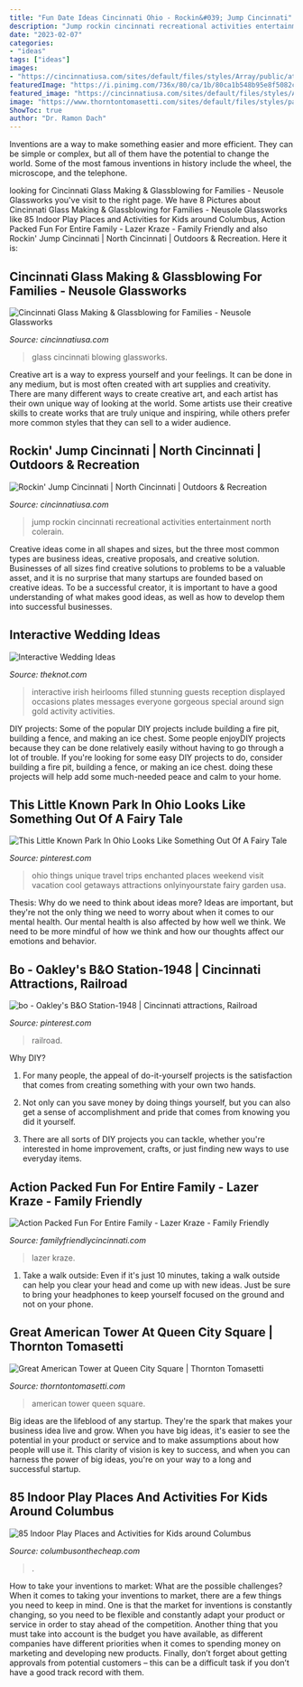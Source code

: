 ```yaml
---
title: "Fun Date Ideas Cincinnati Ohio - Rockin&#039; Jump Cincinnati"
description: "Jump rockin cincinnati recreational activities entertainment north colerain"
date: "2023-02-07"
categories:
- "ideas"
tags: ["ideas"]
images:
- "https://cincinnatiusa.com/sites/default/files/styles/Array/public/attractionphotos/RJ-107.jpg"
featuredImage: "https://i.pinimg.com/736x/80/ca/1b/80ca1b548b95e8f5082c390e8efd8cc2.jpg"
featured_image: "https://cincinnatiusa.com/sites/default/files/styles/Array/public/attractionphotos/RJ-107.jpg"
image: "https://www.thorntontomasetti.com/sites/default/files/styles/paragraph_slideshow/public/tiara_1.jpg?itok=vDTaqzNQ"
ShowToc: true
author: "Dr. Ramon Dach"
---
```



Inventions are a way to make something easier and more efficient. They can be simple or complex, but all of them have the potential to change the world. Some of the most famous inventions in history include the wheel, the microscope, and the telephone.

	

		
looking for Cincinnati Glass Making &amp; Glassblowing for Families - Neusole Glassworks you've visit to the right page. We have 8 Pictures about Cincinnati Glass Making &amp; Glassblowing for Families - Neusole Glassworks like 85 Indoor Play Places and Activities for Kids around Columbus, Action Packed Fun For Entire Family - Lazer Kraze - Family Friendly and also Rockin&#039; Jump Cincinnati | North Cincinnati | Outdoors &amp; Recreation. Here it is:
		
    
## Cincinnati Glass Making &amp; Glassblowing For Families - Neusole Glassworks

<img loading=lazy src="https://cincinnatiusa.com/sites/default/files/styles/grid_photo/public/article/Glass-blowing-photo.jpg?itok=AKbQ_aHa" onerror="this.onerror=null;this.src='https://tse4.mm.bing.net/th?id=OIP.NQPX7_0y1xE_tgPBCVtgxQAAAA&amp;pid=15.1';" alt="Cincinnati Glass Making &amp; Glassblowing for Families - Neusole Glassworks">

_Source: cincinnatiusa.com_

>glass cincinnati blowing glassworks. 

	

Creative art is a way to express yourself and your feelings. It can be done in any medium, but is most often created with art supplies and creativity. There are many different ways to create creative art, and each artist has their own unique way of looking at the world. Some artists use their creative skills to create works that are truly unique and inspiring, while others prefer more common styles that they can sell to a wider audience.

    
## Rockin&#039; Jump Cincinnati | North Cincinnati | Outdoors &amp; Recreation

<img loading=lazy src="https://cincinnatiusa.com/sites/default/files/styles/Array/public/attractionphotos/RJ-107.jpg" onerror="this.onerror=null;this.src='https://tse3.mm.bing.net/th?id=OIP.ys5aGmzaScB8HmfOdxiiGQHaE7&amp;pid=15.1';" alt="Rockin&#039; Jump Cincinnati | North Cincinnati | Outdoors &amp; Recreation">

_Source: cincinnatiusa.com_

>jump rockin cincinnati recreational activities entertainment north colerain. 

	

Creative ideas come in all shapes and sizes, but the three most common types are business ideas, creative proposals, and creative solution. Businesses of all sizes find creative solutions to problems to be a valuable asset, and it is no surprise that many startups are founded based on creative ideas. To be a successful creator, it is important to have a good understanding of what makes good ideas, as well as how to develop them into successful businesses.

    
## Interactive Wedding Ideas

<img loading=lazy src="https://media-api.xogrp.com/images/171066c7-91b8-4de4-b314-c64a1ccb72c4~rs_768.h" onerror="this.onerror=null;this.src='https://tse2.mm.bing.net/th?id=OIP.mdisahxnX7nTHHxuXLHz1wHaJ4&amp;pid=15.1';" alt="Interactive Wedding Ideas">

_Source: theknot.com_

>interactive irish heirlooms filled stunning guests reception displayed occasions plates messages everyone gorgeous special around sign gold activity activities. 

	

DIY projects: Some of the popular DIY projects include building a fire pit, building a fence, and making an ice chest.
Some people enjoyDIY projects because they can be done relatively easily without having to go through a lot of trouble. If you're looking for some easy DIY projects to do, consider building a fire pit, building a fence, or making an ice chest. doing these projects will help add some much-needed peace and calm to your home.

    
## This Little Known Park In Ohio Looks Like Something Out Of A Fairy Tale

<img loading=lazy src="https://i.pinimg.com/originals/a2/f4/0c/a2f40c50915a3b7f4e1f835cf33f821a.jpg" onerror="this.onerror=null;this.src='https://tse3.mm.bing.net/th?id=OIP.fR59eto6T2kNk0qi4CpCrgHaLG&amp;pid=15.1';" alt="This Little Known Park In Ohio Looks Like Something Out Of A Fairy Tale">

_Source: pinterest.com_

>ohio things unique travel trips enchanted places weekend visit vacation cool getaways attractions onlyinyourstate fairy garden usa. 

	

Thesis: Why do we need to think about ideas more?
Ideas are important, but they're not the only thing we need to worry about when it comes to our mental health. Our mental health is also affected by how well we think. We need to be more mindful of how we think and how our thoughts affect our emotions and behavior.

    
## Bo - Oakley&#039;s B&amp;O Station-1948 | Cincinnati Attractions, Railroad

<img loading=lazy src="https://i.pinimg.com/736x/80/ca/1b/80ca1b548b95e8f5082c390e8efd8cc2.jpg" onerror="this.onerror=null;this.src='https://tse3.mm.bing.net/th?id=OIP.r9iMgdVHCncXGXJBSe7yvQHaFa&amp;pid=15.1';" alt="bo - Oakley&#039;s B&amp;O Station-1948 | Cincinnati attractions, Railroad">

_Source: pinterest.com_

>railroad. 

	

Why DIY?
1. For many people, the appeal of do-it-yourself projects is the satisfaction that comes from creating something with your own two hands.
2. Not only can you save money by doing things yourself, but you can also get a sense of accomplishment and pride that comes from knowing you did it yourself.

3. There are all sorts of DIY projects you can tackle, whether you're interested in home improvement, crafts, or just finding new ways to use everyday items.

    
## Action Packed Fun For Entire Family - Lazer Kraze - Family Friendly

<img loading=lazy src="https://www.familyfriendlycincinnati.com/wp-content/uploads/2011/06/Lazer-Kraze.jpg" onerror="this.onerror=null;this.src='https://tse2.mm.bing.net/th?id=OIP.xI4G0vvflXGhXtfNY1jOrQHaFj&amp;pid=15.1';" alt="Action Packed Fun For Entire Family - Lazer Kraze - Family Friendly">

_Source: familyfriendlycincinnati.com_

>lazer kraze. 

	

1. Take a walk outside: Even if it's just 10 minutes, taking a walk outside can help you clear your head and come up with new ideas. Just be sure to bring your headphones to keep yourself focused on the ground and not on your phone.

    
## Great American Tower At Queen City Square | Thornton Tomasetti

<img loading=lazy src="https://www.thorntontomasetti.com/sites/default/files/styles/paragraph_slideshow/public/tiara_1.jpg?itok=vDTaqzNQ" onerror="this.onerror=null;this.src='https://tse1.mm.bing.net/th?id=OIP.u4JCW0US9zKCRiQt6STseQHaHE&amp;pid=15.1';" alt="Great American Tower at Queen City Square | Thornton Tomasetti">

_Source: thorntontomasetti.com_

>american tower queen square. 

	

Big ideas are the lifeblood of any startup. They're the spark that makes your business idea live and grow. When you have big ideas, it's easier to see the potential in your product or service and to make assumptions about how people will use it. This clarity of vision is key to success, and when you can harness the power of big ideas, you're on your way to a long and successful startup.

    
## 85 Indoor Play Places And Activities For Kids Around Columbus

<img loading=lazy src="https://i1.wp.com/www.columbusonthecheap.com/lotc-cms/wp-content/uploads/2020/01/Photo-Feb-05-1-18-31-PM.jpg?fit=900%2C1200&amp;ssl=1" onerror="this.onerror=null;this.src='https://tse2.mm.bing.net/th?id=OIP.E5OpfoB8jE613yihoelY3gHaJ4&amp;pid=15.1';" alt="85 Indoor Play Places and Activities for Kids around Columbus">

_Source: columbusonthecheap.com_

>. 

	

How to take your inventions to market: What are the possible challenges?
When it comes to taking your inventions to market, there are a few things you need to keep in mind. One is that the market for inventions is constantly changing, so you need to be flexible and constantly adapt your product or service in order to stay ahead of the competition. Another thing that you must take into account is the budget you have available, as different companies have different priorities when it comes to spending money on marketing and developing new products. Finally, don’t forget about getting approvals from potential customers – this can be a difficult task if you don’t have a good track record with them.

